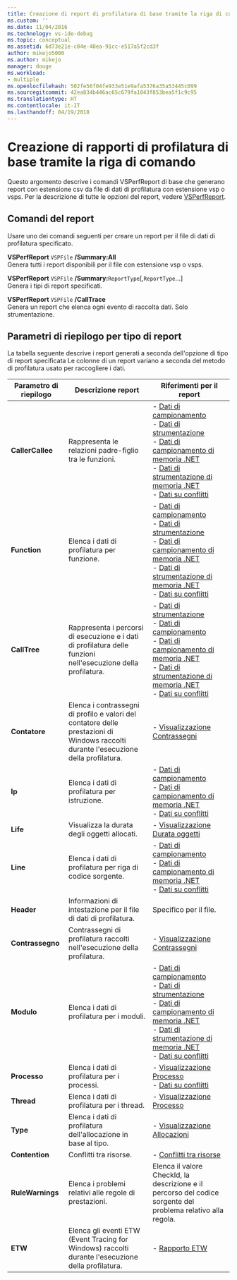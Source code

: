 ```yaml
---
title: Creazione di report di profilatura di base tramite la riga di comando | Microsoft Docs
ms.custom: ''
ms.date: 11/04/2016
ms.technology: vs-ide-debug
ms.topic: conceptual
ms.assetid: 6d73e21e-c04e-48ea-91cc-e517a5f2cd3f
author: mikejo5000
ms.author: mikejo
manager: douge
ms.workload:
- multiple
ms.openlocfilehash: 502fe56f04fe933e51e9afa5376a35a53445c099
ms.sourcegitcommit: 42ea834b446ac65c679fa1043f853bea5f1c9c95
ms.translationtype: HT
ms.contentlocale: it-IT
ms.lasthandoff: 04/19/2018
---
```

# <a name="creating-basic-profiling-reports-from-the-command-line"></a>Creazione di rapporti di profilatura di base tramite la riga di comando
Questo argomento descrive i comandi VSPerfReport di base che generano report con estensione csv da file di dati di profilatura con estensione vsp o vsps. Per la descrizione di tutte le opzioni del report, vedere [VSPerfReport](../profiling/vsperfreport.md).  
  
## <a name="report-commands"></a>Comandi del report  
 Usare uno dei comandi seguenti per creare un report per il file di dati di profilatura specificato.  
  
 **VSPerfReport** `VSPFile` **/Summary:All**  
 Genera tutti i report disponibili per il file con estensione vsp o vsps.  
  
 **VSPerfReport** `VSPFile` **/Summary:**`ReportType`[,`ReportType`...]  
 Genera i tipi di report specificati.  
  
 **VSPerfReport** `VSPFile` **/CallTrace**  
 Genera un report che elenca ogni evento di raccolta dati. Solo strumentazione.  
  
## <a name="summary-report-type-parameters"></a>Parametri di riepilogo per tipo di report  
 La tabella seguente descrive i report generati a seconda dell'opzione di tipo di report specificata Le colonne di un report variano a seconda del metodo di profilatura usato per raccogliere i dati.  
  
|Parametro di riepilogo|Descrizione report|Riferimenti per il report|  
|-----------------------|------------------------|----------------------|  
|**CallerCallee**|Rappresenta le relazioni padre-figlio tra le funzioni.|-   [Dati di campionamento](../profiling/caller-callee-view-sampling-data.md)<br />-   [Dati di strumentazione](../profiling/caller-callee-view-instrumentation-data.md)<br />-   [Dati di campionamento di memoria .NET](../profiling/caller-callee-view-dotnet-memory-sampling-data.md)<br />-   [Dati di strumentazione di memoria .NET](../profiling/caller-callee-view-net-memory-instrumentation-data.md)<br />-   [Dati su conflitti](../profiling/caller-callee-view-contention-data.md)|  
|**Function**|Elenca i dati di profilatura per funzione.|-   [Dati di campionamento](../profiling/functions-view-sampling-data.md)<br />-   [Dati di strumentazione](../profiling/functions-view-instrumentation-data.md)<br />-   [Dati di campionamento di memoria .NET](../profiling/functions-view-dotnet-memory-sampling-data.md)<br />-   [Dati di strumentazione di memoria .NET](../profiling/functions-view-dotnet-memory-instrumentation-data.md)<br />-   [Dati su conflitti](../profiling/functions-view-contention-data.md)|  
|**CallTree**|Rappresenta i percorsi di esecuzione e i dati di profilatura delle funzioni nell'esecuzione della profilatura.|-   [Dati di strumentazione](../profiling/call-tree-view-instrumentation-data.md)<br />-   [Dati di campionamento](../profiling/call-tree-view-sampling-data.md)<br />-   [Dati di campionamento di memoria .NET](../profiling/call-tree-view-dotnet-memory-sampling-data.md)<br />-   [Dati di strumentazione di memoria .NET](../profiling/call-tree-view-dotnet-memory-instrumentation-data.md)<br />-   [Dati su conflitti](../profiling/call-tree-view-contention-data.md)|  
|**Contatore**|Elenca i contrassegni di profilo e valori del contatore delle prestazioni di Windows raccolti durante l'esecuzione della profilatura.|-   [Visualizzazione Contrassegni](../profiling/marks-view.md)|  
|**Ip**|Elenca i dati di profilatura per istruzione.|-   [Dati di campionamento](../profiling/instruction-pointers-ips-view-sampling-data.md)<br />-   [Dati di campionamento di memoria .NET](../profiling/instruction-pointers-ips-view-dotnet-memory-sampling-data.md)<br />-   [Dati su conflitti](../profiling/instruction-pointers-ips-view-contention-data.md)|  
|**Life**|Visualizza la durata degli oggetti allocati.|-   [Visualizzazione Durata oggetti](../profiling/object-lifetime-view.md)|  
|**Line**|Elenca i dati di profilatura per riga di codice sorgente.|-   [Dati di campionamento](../profiling/lines-view-sampling-data.md)<br />-   [Dati di campionamento di memoria .NET](../profiling/lines-view-dotnet-memory-sampling-data.md)<br />-   [Dati su conflitti](../profiling/lines-view-contention-data.md)|  
|**Header**|Informazioni di intestazione per il file di dati di profilatura.|Specifico per il file.|  
|**Contrassegno**|Contrassegni di profilatura raccolti nell'esecuzione della profilatura.|-   [Visualizzazione Contrassegni](../profiling/marks-view.md)|  
|**Modulo**|Elenca i dati di profilatura per i moduli.|-   [Dati di campionamento](../profiling/modules-view-sampling-data.md)<br />-   [Dati di strumentazione](../profiling/modules-view-instrumentation-data.md)<br />-   [Dati di campionamento di memoria .NET](../profiling/modules-view-dotnet-memory-sampling-data.md)<br />-   [Dati di strumentazione di memoria .NET](../profiling/modules-view-dotnet-memory-instrumentation-data.md)<br />-   [Dati su conflitti](../profiling/modules-view-contention-data.md)|  
|**Processo**|Elenca i dati di profilatura per i processi.|-   [Visualizzazione Processo](../profiling/process-view.md)<br />-   [Dati su conflitti](../profiling/process-view-contention-data.md)|  
|**Thread**|Elenca i dati di profilatura per i thread.|-   [Visualizzazione Processo](../profiling/process-view.md)|  
|**Type**|Elenca i dati di profilatura dell'allocazione in base al tipo.|-   [Visualizzazione Allocazioni](../profiling/dotnet-memory-allocations-view.md)|  
|**Contention**|Conflitti tra risorse.|-   [Conflitti tra risorse](../profiling/resource-contentions-view-contention-data.md)|  
|**RuleWarnings**|Elenca i problemi relativi alle regole di prestazioni.|Elenca il valore CheckId, la descrizione e il percorso del codice sorgente del problema relativo alla regola.|  
|**ETW**|Elenca gli eventi ETW (Event Tracing for Windows) raccolti durante l'esecuzione della profilatura.|-   [Rapporto ETW](../profiling/event-tracing-for-windows-etw-report.md)|